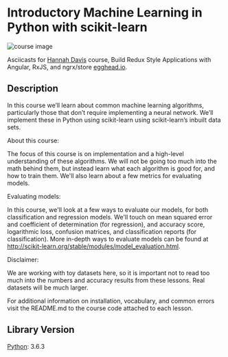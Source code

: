 # Introductory Machine Learning in Python with scikit-learn

![course image](https://d2eip9sf3oo6c2.cloudfront.net/tags/images/000/001/138/full/2000px-Python-logo-notext.svg.png)

Asciicasts for [Hannah Davis](https://egghead.io/instructors/hannah-davis) course, Build Redux Style Applications with Angular, RxJS, and ngrx/store [egghead.io](https://egghead.io/courses/introductory-machine-learning-in-python-with-scikit-learn).

## Description

In this course we’ll learn about common machine learning algorithms, particularly those that don’t require implementing a neural network. We’ll implement these in Python using scikit-learn using scikit-learn’s inbuilt data sets.

About this course:

The focus of this course is on implementation and a high-level understanding of these algorithms. We will not be going too much into the math behind them, but instead learn what each algorithm is good for, and how to train them. We'll also learn about a few metrics for evaluating models.

Evaluating models:

In this course, we'll look at a few ways to evaluate our models, for both classification and regression models. We'll touch on mean squared error and coefficient of determination (for regression), and accuracy score, logarithmic loss, confusion matrices, and classification reports (for classification). More in-depth ways to evaluate models can be found at http://scikit-learn.org/stable/modules/model_evaluation.html.

Disclaimer:

We are working with toy datasets here, so it is important not to read too much into the numbers and accuracy results from these lessons. Real datasets will be much larger.

For additional information on installation, vocabulary, and common errors visit the README.md to the course code attached to each lesson.

## Library Version
[Python](https://docs.python.org/3/whatsnew/changelog.html#python-3-6-3-final): 3.6.3